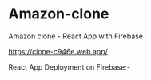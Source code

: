 # Amazon-clone
Amazon clone - React App with Firebase

https://clone-c946e.web.app/

React App Deployment on Firebase:-
